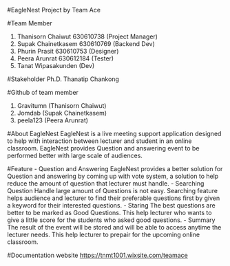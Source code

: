 #EagleNest Project
by
Team Ace

#Team Member
1. Thanisorn Chaiwut 630610738 (Project Manager)
2. Supak Chainetkasem 630610769 (Backend Dev)
3. Phurin Prasit 630610753 (Designer)
4. Peera Arunrat 630612184 (Tester)
5. Tanat Wipasakunden (Dev)

#Stakeholder
    Ph.D. Thanatip Chankong

#Github of team member
1. Gravitumn (Thanisorn Chaiwut)
2. Jomdab (Supak Chainetkasem)
3. peela123 (Peera Arunrat)

#About EagleNest
    EagleNest is a live meeting support application designed to help with interaction between lecturer and student in an online classroom. EagleNest provides Question and answering event to be performed better with large scale of audiences. 

#Feature
    - Question and Answering
        EagleNest provides a better solution for Question and answering by coming up with vote system, a solution to help reduce the amount of question that lecturer must handle.
    - Searching Question
        Handle large amount of Questions is not easy. Searching feature helps audience and lecturer to find their preferable questions first by given a keyword for their interested questions.
    - Staring
        The best questions are better to be marked as Good Questions. This help lecturer who wants to give a little score for the students who asked good questions.
    - Summary
        The result of the event will be stored and will be able to access anytime the lecturer needs. This help lecturer to prepair for the upcoming online classroom.

#Documentation website
    https://tnmt1001.wixsite.com/teamace
